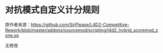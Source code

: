 # 对抗模式自定义计分规则



原作者来源：https://github.com/SirPlease/L4D2-Competitive-Rework/blob/master/addons/sourcemod/scripting/l4d2_hybrid_scoremod_zone.sp



无修改